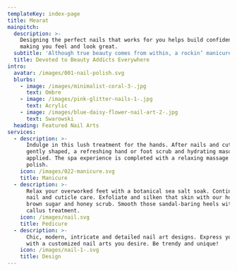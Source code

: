 ```yaml
---
templateKey: index-page
title: Mearat
mainpitch:
  description: >-
    Designing the perfect nails that works for you helps build confidence by
    making you feel and look great.
  subtitle: 'Although true beauty comes from within, a rockin’ manicure always helps.'
  title: Devoted to Beauty Addicts Everywhere
intro:
  avatar: /images/001-nail-polish.svg
  blurbs:
    - image: /images/minimalist-coral-3-.jpg
      text: Ombre
    - image: /images/pink-glitter-nails-1-.jpg
      text: Acrylic
    - image: /images/blue-daisy-flower-nail-art-2-.jpg
      text: Swarowski
  heading: Featured Nail Arts
services:
  - description: >-
      Indulge in this lush treatment for the hands. After nails and cuticles are
      gently shaped, a refreshing hand or foot scrub and hydrating masque are
      applied. The spa experience is completed with a relaxing massage and
      polish.
    icon: /images/022-manicure.svg
    title: Manicure
  - description: >-
      Relax your overworked feet with a botanical sea salt soak. Continue with
      nail and cuticle care. Exfoliate and silken that skin with our home made
      brown sugar and honey scrub. Smooth those sandal-baring heels with a
      callus treatment.
    icon: /images/nail.svg
    title: Pedicure
  - description: >-
      Chic, modern, intricate and detailed nail art designs. Express yourself
      with a customized nail arts you desire. Be trendy and unique!
    icon: /images/nail-1-.svg
    title: Design
---
```


